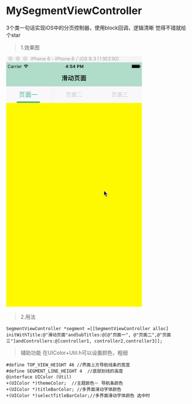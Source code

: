 # MySegmentViewController
3个类一句话实现iOS中的分页控制器，使用block回调，逻辑清晰  觉得不错就给个star

>1.效果图


 ![image](https://github.com/DpChens/MySegmentViewController/raw/master/gif/yy.gif)

>2.用法

```
SegmentViewController *segment =[[SegmentViewController alloc] initWithTitle:@"滑动页面"andSubTitles:@[@"页面一", @"页面二",@"页面三"]andControllers:@[controller1, controller2,controller3]];
```



> 辅助功能  在UIColor+Util.h可以设置颜色，粗细


```
#define TOP_VIEW_HEIGHT 46 //界面上方导航线条的宽度
#define SEGMENT_LINE_HEIGHT 4  //底部划线的高度
@interface UIColor (Util)
+(UIColor *)themeColor;  //主题颜色－ 导航条颜色
+(UIColor *)titleBarColor; //多界面滑动字体颜色
+(UIColor *)selectTitleBarColor;//多界面滑动字体颜色 选中时

```
